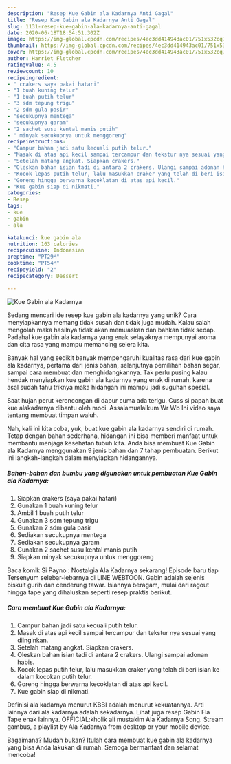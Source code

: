 ```yaml
---
description: "Resep Kue Gabin ala Kadarnya Anti Gagal"
title: "Resep Kue Gabin ala Kadarnya Anti Gagal"
slug: 1131-resep-kue-gabin-ala-kadarnya-anti-gagal
date: 2020-06-18T18:54:51.302Z
image: https://img-global.cpcdn.com/recipes/4ec3dd414943ac01/751x532cq70/kue-gabin-ala-kadarnya-foto-resep-utama.jpg
thumbnail: https://img-global.cpcdn.com/recipes/4ec3dd414943ac01/751x532cq70/kue-gabin-ala-kadarnya-foto-resep-utama.jpg
cover: https://img-global.cpcdn.com/recipes/4ec3dd414943ac01/751x532cq70/kue-gabin-ala-kadarnya-foto-resep-utama.jpg
author: Harriet Fletcher
ratingvalue: 4.5
reviewcount: 10
recipeingredient:
- " crakers saya pakai hatari"
- "1 buah kuning telur"
- "1 buah putih telur"
- "3 sdm tepung trigu"
- "2 sdm gula pasir"
- "secukupnya mentega"
- "secukupnya garam"
- "2 sachet susu kental manis putih"
- " minyak secukupnya untuk menggoreng"
recipeinstructions:
- "Campur bahan jadi satu kecuali putih telur."
- "Masak di atas api kecil sampai tercampur dan tekstur nya sesuai yang diinginkan."
- "Setelah matang angkat. Siapkan crakers."
- "Oleskan bahan isian tadi di antara 2 crakers. Ulangi sampai adonan habis."
- "Kocok lepas putih telur, lalu masukkan craker yang telah di beri isian ke dalam kocokan putih telur."
- "Goreng hingga berwarna kecoklatan di atas api kecil."
- "Kue gabin siap di nikmati."
categories:
- Resep
tags:
- kue
- gabin
- ala

katakunci: kue gabin ala 
nutrition: 163 calories
recipecuisine: Indonesian
preptime: "PT29M"
cooktime: "PT54M"
recipeyield: "2"
recipecategory: Dessert

---
```



![Kue Gabin ala Kadarnya](https://img-global.cpcdn.com/recipes/4ec3dd414943ac01/751x532cq70/kue-gabin-ala-kadarnya-foto-resep-utama.jpg)

Sedang mencari ide resep kue gabin ala kadarnya yang unik? Cara menyiapkannya memang tidak susah dan tidak juga mudah. Kalau salah mengolah maka hasilnya tidak akan memuaskan dan bahkan tidak sedap. Padahal kue gabin ala kadarnya yang enak selayaknya mempunyai aroma dan cita rasa yang mampu memancing selera kita.

Banyak hal yang sedikit banyak mempengaruhi kualitas rasa dari kue gabin ala kadarnya, pertama dari jenis bahan, selanjutnya pemilihan bahan segar, sampai cara membuat dan menghidangkannya. Tak perlu pusing kalau hendak menyiapkan kue gabin ala kadarnya yang enak di rumah, karena asal sudah tahu triknya maka hidangan ini mampu jadi suguhan spesial.

Saat hujan perut keroncongan di dapur cuma ada terigu. Cuss si papah buat kue alakadarnya dibantu oleh moci. Assalamualaikum Wr Wb Ini video saya tentang membuat timpan waluh.


Nah, kali ini kita coba, yuk, buat kue gabin ala kadarnya sendiri di rumah. Tetap dengan bahan sederhana, hidangan ini bisa memberi manfaat untuk membantu menjaga kesehatan tubuh kita. Anda bisa membuat Kue Gabin ala Kadarnya menggunakan 9 jenis bahan dan 7 tahap pembuatan. Berikut ini langkah-langkah dalam menyiapkan hidangannya.

<!--inarticleads1-->

##### Bahan-bahan dan bumbu yang digunakan untuk pembuatan Kue Gabin ala Kadarnya:

1. Siapkan  crakers (saya pakai hatari)
1. Gunakan 1 buah kuning telur
1. Ambil 1 buah putih telur
1. Gunakan 3 sdm tepung trigu
1. Gunakan 2 sdm gula pasir
1. Sediakan secukupnya mentega
1. Sediakan secukupnya garam
1. Gunakan 2 sachet susu kental manis putih
1. Siapkan  minyak secukupnya untuk menggoreng


Baca komik Si Payno : Nostalgia Ala Kadarnya sekarang! Episode baru tiap Tersenyum selebar-lebarnya di LINE WEBTOON. Gabin adalah sejenis biskuit gurih dan cenderung tawar. Isiannya beragam, mulai dari ragout hingga tape yang dihaluskan seperti resep praktis berikut. 

<!--inarticleads2-->

##### Cara membuat Kue Gabin ala Kadarnya:

1. Campur bahan jadi satu kecuali putih telur.
1. Masak di atas api kecil sampai tercampur dan tekstur nya sesuai yang diinginkan.
1. Setelah matang angkat. Siapkan crakers.
1. Oleskan bahan isian tadi di antara 2 crakers. Ulangi sampai adonan habis.
1. Kocok lepas putih telur, lalu masukkan craker yang telah di beri isian ke dalam kocokan putih telur.
1. Goreng hingga berwarna kecoklatan di atas api kecil.
1. Kue gabin siap di nikmati.


Definisi ala kadarnya menurut KBBI adalah menurut kekuatannya. Arti lainnya dari ala kadarnya adalah sekadarnya. Lihat juga resep Gabin Fla Tape enak lainnya. OFFICIAL:kholik ali mustakim Ala Kadarnya Song. Stream gambus, a playlist by Ala Kadarnya from desktop or your mobile device. 

Bagaimana? Mudah bukan? Itulah cara membuat kue gabin ala kadarnya yang bisa Anda lakukan di rumah. Semoga bermanfaat dan selamat mencoba!
